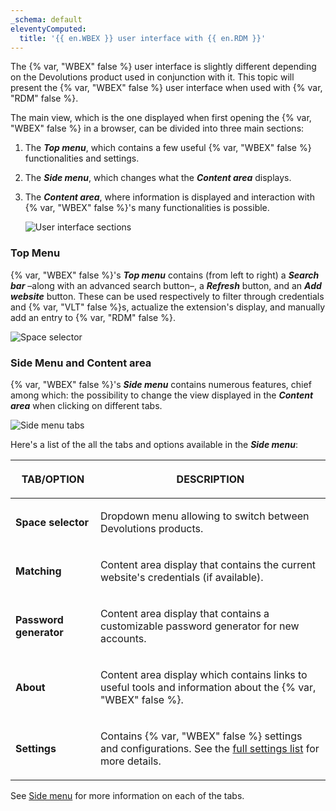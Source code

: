 ```yaml
---
_schema: default
eleventyComputed:
  title: '{{ en.WBEX }} user interface with {{ en.RDM }}'
---
```

The {% var, "WBEX" false %} user interface is slightly different depending on the Devolutions product used in conjunction with it. This topic will present the {% var, "WBEX" false %} user interface when used with {% var, "RDM" false %}.

The main view, which is the one displayed when first opening the {% var, "WBEX" false %} in a browser, can be divided into three main sections:

1. The ***Top menu***, which contains a few useful {% var, "WBEX" false %} functionalities and settings.
2. The ***Side menu***, which changes what the ***Content area*** displays.
3. The ***Content area***, where information is displayed and interaction with {% var, "WBEX" false %}'s many functionalities is possible.

   ![User interface sections](https://cdnweb.devolutions.net/docs/WEBX4122_2024_2.png "User interface sections")

### Top Menu

{% var, "WBEX" false %}'s ***Top menu*** contains (from left to right) a ***Search bar*** –along with an advanced search button–, a ***Refresh*** button, and an ***Add website*** button. These can be used respectively to filter through credentials and {% var, "VLT" false %}s, actualize the extension's display, and manually add an entry to {% var, "RDM" false %}.

![Space selector](https://cdnweb.devolutions.net/docs/WEBX4123_2024_2.png "Space selector")

### Side Menu and Content area

{% var, "WBEX" false %}'s ***Side menu*** contains numerous features, chief among which: the possibility to change the view displayed in the ***Content area*** when clicking on different tabs.

![Side menu tabs](https://cdnweb.devolutions.net/docs/WEBX4011_2024_2.png "Side menu tabs")

Here's a list of the all the tabs and options available in the ***Side menu***:

<table><thead><tr><th><p>TAB/OPTION</p></th><th><p>DESCRIPTION</p></th></tr></thead><tbody><tr><td><p><strong>Space selector</strong></p></td><td><p>Dropdown menu allowing to switch between Devolutions products.</p></td></tr><tr><td><p><strong>Matching</strong></p></td><td><p>Content area display that contains the current website's credentials (if available).</p></td></tr><tr><td><p><strong>Password generator</strong></p></td><td><p>Content area display that contains a customizable password generator for new accounts.</p></td></tr><tr><td><p><strong>About</strong></p></td><td><p>Content area display which contains links to useful tools and information about the {% var, "WBEX" false %}.</p></td></tr><tr><td><p><strong>Settings</strong></p></td><td><p>Contains {% var, "WBEX" false %} settings and configurations. See the <a href="/workspace/workspace-browser-extension/settings/">full settings list</a> for more details.</p></td></tr></tbody></table>

See [Side menu](/rdm/windows/workspace-browser-extension/workspace-browser-extension-user-interface/side-menu/) for more information on each of the tabs.